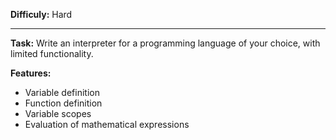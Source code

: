 **Difficuly:** Hard

---

**Task:** Write an interpreter for a programming language of your choice, with limited functionality.

**Features:**
* Variable definition
* Function definition
* Variable scopes
* Evaluation of mathematical expressions
